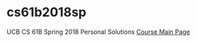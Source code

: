 # cs61b2018sp
UCB CS 61B Spring 2018 Personal Solutions
[Course Main Page](https://sp18.datastructur.es/)
